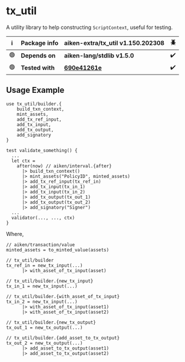 # tx_util

A utility library to help constructing `ScriptContext`, useful for testing.

| ℹ️  | Package info    | aiken-extra/tx_util v1.150.202308                                                                   | 🪲  |
| --- | --------------- | --------------------------------------------------------------------------------------------------- | --- |
| 🟢  | **Depends on**  | **aiken-lang/stdlib v1.5.0**                                                                        | ✔️  |
| 🟢  | **Tested with** | **[690e41261e](https://github.com/aiken-lang/aiken/tree/690e41261e8178b445e1dca4feb3b8788e11ce4a)** | ✔️  |

## Usage Example

```gleam
use tx_util/builder.{
    build_txn_context,
    mint_assets,
    add_tx_ref_input,
    add_tx_input,
    add_tx_output,
    add_signatory
}
```

```gleam
test validate_something() {
  ...
  let ctx =
    after(now) // aiken/interval.{after}
      |> build_txn_context()
      |> mint_assets("PolicyID", minted_assets)
      |> add_tx_ref_input(tx_ref_in)
      |> add_tx_input(tx_in_1)
      |> add_tx_input(tx_in_2)
      |> add_tx_output(tx_out_1)
      |> add_tx_output(tx_out_2)
      |> add_signatory("Signer")
  ...
  validator(..., ..., ctx)
}
```

Where,

```gleam
// aiken/transaction/value
minted_assets = to_minted_value(assets)

// tx_util/builder
tx_ref_in = new_tx_input(...)
      |> with_asset_of_tx_input(asset)

// tx_util/builder.{new_tx_input}
tx_in_1 = new_tx_input(...)

// tx_util/builder.{with_asset_of_tx_input}
tx_in_2 = new_tx_input(...)
      |> with_asset_of_tx_input(asset1)
      |> with_asset_of_tx_input(asset2)

// tx_util/builder.{new_tx_output}
tx_out_1 = new_tx_output(...)

// tx_util/builder.{add_asset_to_tx_output}
tx_out_2 = new_tx_output(...)
      |> add_asset_to_tx_output(asset1)
      |> add_asset_to_tx_output(asset2)
```
